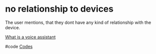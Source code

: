 # no relationship to devices
The user mentions, that they dont have any kind of relationship with the device.

[What is a voice assistant](output/themes/What%20is%20a%20voice%20assistant.md)

#code [Codes](output/codes/Codes.md)